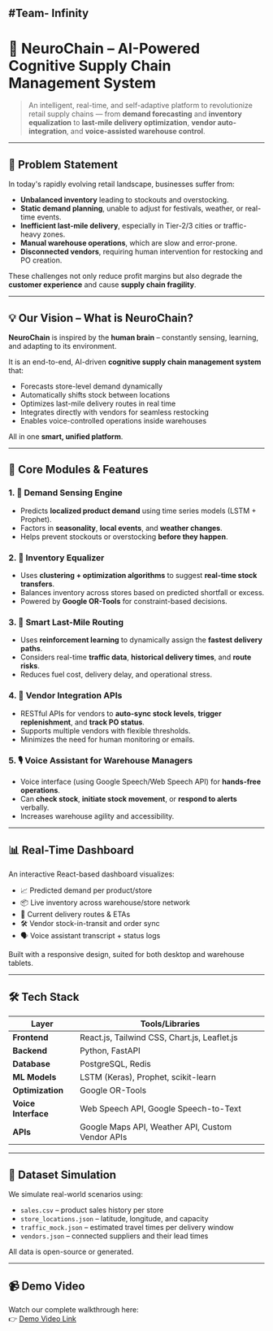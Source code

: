 <h2>#Team- Infinity</h1>

# 🧠 NeuroChain – AI-Powered Cognitive Supply Chain Management System

> An intelligent, real-time, and self-adaptive platform to revolutionize retail supply chains — from **demand forecasting** and **inventory equalization** to **last-mile delivery optimization**, **vendor auto-integration**, and **voice-assisted warehouse control**.

---

## 🚀 Problem Statement

In today's rapidly evolving retail landscape, businesses suffer from:
- **Unbalanced inventory** leading to stockouts and overstocking.
- **Static demand planning**, unable to adjust for festivals, weather, or real-time events.
- **Inefficient last-mile delivery**, especially in Tier-2/3 cities or traffic-heavy zones.
- **Manual warehouse operations**, which are slow and error-prone.
- **Disconnected vendors**, requiring human intervention for restocking and PO creation.

These challenges not only reduce profit margins but also degrade the **customer experience** and cause **supply chain fragility**.

---

## 💡 Our Vision – What is NeuroChain?

**NeuroChain** is inspired by the **human brain** – constantly sensing, learning, and adapting to its environment.

It is an end-to-end, AI-driven **cognitive supply chain management system** that:
- Forecasts store-level demand dynamically
- Automatically shifts stock between locations
- Optimizes last-mile delivery routes in real time
- Integrates directly with vendors for seamless restocking
- Enables voice-controlled operations inside warehouses

All in one **smart, unified platform**.

---

## 🧩 Core Modules & Features

### 1. 🧠 Demand Sensing Engine
- Predicts **localized product demand** using time series models (LSTM + Prophet).
- Factors in **seasonality**, **local events**, and **weather changes**.
- Helps prevent stockouts or overstocking **before they happen**.

### 2. 🔄 Inventory Equalizer
- Uses **clustering + optimization algorithms** to suggest **real-time stock transfers**.
- Balances inventory across stores based on predicted shortfall or excess.
- Powered by **Google OR-Tools** for constraint-based decisions.

### 3. 🚚 Smart Last-Mile Routing
- Uses **reinforcement learning** to dynamically assign the **fastest delivery paths**.
- Considers real-time **traffic data**, **historical delivery times**, and **route risks**.
- Reduces fuel cost, delivery delay, and operational stress.

### 4. 🔗 Vendor Integration APIs
- RESTful APIs for vendors to **auto-sync stock levels**, **trigger replenishment**, and **track PO status**.
- Supports multiple vendors with flexible thresholds.
- Minimizes the need for human monitoring or emails.

### 5. 🎙️ Voice Assistant for Warehouse Managers
- Voice interface (using Google Speech/Web Speech API) for **hands-free operations**.
- Can **check stock**, **initiate stock movement**, or **respond to alerts** verbally.
- Increases warehouse agility and accessibility.

---

## 📊 Real-Time Dashboard

An interactive React-based dashboard visualizes:
- 📈 Predicted demand per product/store
- 📦 Live inventory across warehouse/store network
- 🚛 Current delivery routes & ETAs
- 🛠 Vendor stock-in-transit and order sync
- 🗣 Voice assistant transcript + status logs

Built with a responsive design, suited for both desktop and warehouse tablets.

---

## 🛠️ Tech Stack

| Layer        | Tools/Libraries |
|--------------|-----------------|
| **Frontend** | React.js, Tailwind CSS, Chart.js, Leaflet.js |
| **Backend**  | Python, FastAPI |
| **Database** | PostgreSQL, Redis |
| **ML Models**| LSTM (Keras), Prophet, scikit-learn |
| **Optimization** | Google OR-Tools |
| **Voice Interface** | Web Speech API, Google Speech-to-Text |
| **APIs**     | Google Maps API, Weather API, Custom Vendor APIs |

---

## 🧪 Dataset Simulation

We simulate real-world scenarios using:
- `sales.csv` – product sales history per store
- `store_locations.json` – latitude, longitude, and capacity
- `traffic_mock.json` – estimated travel times per delivery window
- `vendors.json` – connected suppliers and their lead times

All data is open-source or generated.

---

## 📹 Demo Video

Watch our complete walkthrough here:  
👉 <a href="https://youtu.be/R4VWDtKYdx4?si=_n1j4MASamwntxj7"> Demo Video Link



